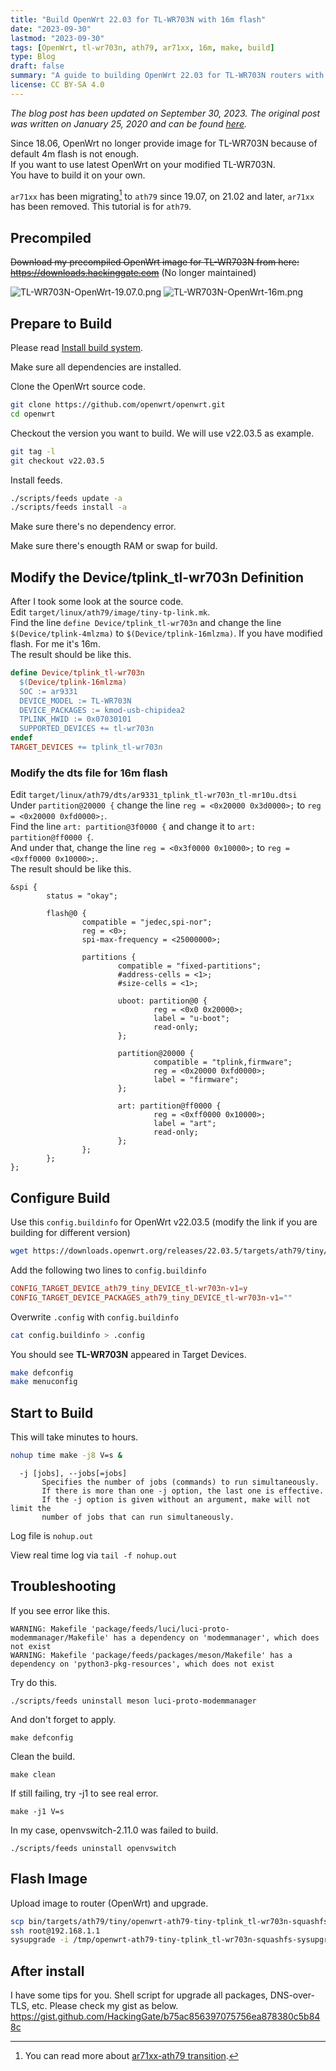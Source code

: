 ```yaml
---
title: "Build OpenWrt 22.03 for TL-WR703N with 16m flash"
date: "2023-09-30"
lastmod: "2023-09-30"
tags: [OpenWrt, tl-wr703n, ath79, ar71xx, 16m, make, build]
type: Blog
draft: false
summary: "A guide to building OpenWrt 22.03 for TL-WR703N routers with 16MB flash, including source code modifications, build configuration, and installation instructions."
license: CC BY-SA 4.0
---
```

*The blog post has been updated on September 30, 2023. The original post was written on January 25, 2020 and can be found [here](https://hackinggate.gitlab.io/2020/01/25/build-openwrt-19-07-for-tl-wr703n.html).*

Since 18.06, OpenWrt no longer provide image for TL-WR703N because of default 4m flash is not enough.  
If you want to use latest OpenWrt on your modified TL-WR703N.  
You have to build it on your own.  

`ar71xx` has been migrating[^1] to `ath79` since 19.07, on 21.02 and later, `ar71xx` has been removed. This tutorial is for `ath79`.

## Precompiled

~~Download my precompiled OpenWrt image for TL-WR703N from here:~~  
~~https://downloads.hackinggate.com~~ (No longer maintained)

![TL-WR703N-OpenWrt-19.07.0.png](/static/images/TL-WR703N-OpenWrt-19.07.0.webp)
![TL-WR703N-OpenWrt-16m.png](/static/images/TL-WR703N-OpenWrt-16m.webp)

## Prepare to Build

Please read [Install build system](https://openwrt.org/docs/guide-developer/build-system/install-buildsystem).

Make sure all dependencies are installed.

Clone the OpenWrt source code.

```bash
git clone https://github.com/openwrt/openwrt.git
cd openwrt
```

Checkout the version you want to build. We will use v22.03.5 as example.

```bash
git tag -l
git checkout v22.03.5
```

Install feeds.

```bash
./scripts/feeds update -a
./scripts/feeds install -a
```

Make sure there's no dependency error.

Make sure there's enougth RAM or swap for build.

## Modify the Device/tplink_tl-wr703n Definition

After I took some look at the source code.  
Edit `target/linux/ath79/image/tiny-tp-link.mk`.  
Find the line `define Device/tplink_tl-wr703n` and change the line `$(Device/tplink-4mlzma)` to `$(Device/tplink-16mlzma)`.
If you have modified flash. For me it's 16m.  
The result should be like this.

```target/linux/ath79/image/tiny-tp-link.mk
define Device/tplink_tl-wr703n
  $(Device/tplink-16mlzma)
  SOC := ar9331            
  DEVICE_MODEL := TL-WR703N                            
  DEVICE_PACKAGES := kmod-usb-chipidea2
  TPLINK_HWID := 0x07030101
  SUPPORTED_DEVICES += tl-wr703n     
endef
TARGET_DEVICES += tplink_tl-wr703n
```

### Modify the dts file for 16m flash

Edit `target/linux/ath79/dts/ar9331_tplink_tl-wr703n_tl-mr10u.dtsi`    
Under `partition@20000 {` change the line `reg = <0x20000 0x3d0000>;` to `reg = <0x20000 0xfd0000>;`.  
Find the line `art: partition@3f0000 {` and change it to `art: partition@ff0000 {`.  
And under that, change the line `reg = <0x3f0000 0x10000>;` to `reg = <0xff0000 0x10000>;`.  
The result should be like this.

```target/linux/ath79/dts/ar9331_tplink_tl-wr703n_tl-mr10u.dtsi
&spi {                  
        status = "okay";
                                             
        flash@0 {                            
                compatible = "jedec,spi-nor";  
                reg = <0>;                     
                spi-max-frequency = <25000000>;
                                                        
                partitions {                            
                        compatible = "fixed-partitions";
                        #address-cells = <1>;
                        #size-cells = <1>;  
                                                    
                        uboot: partition@0 {        
                                reg = <0x0 0x20000>;
                                label = "u-boot";
                                read-only;
                        };                                     
                                                               
                        partition@20000 {                      
                                compatible = "tplink,firmware";
                                reg = <0x20000 0xfd0000>;
                                label = "firmware";
                        };                               
                                                         
                        art: partition@ff0000 {          
                                reg = <0xff0000 0x10000>;
                                label = "art";
                                read-only;
                        };
                };
        };
};
```

## Configure Build

Use this `config.buildinfo` for OpenWrt v22.03.5 (modify the link if you are building for different version)

```bash
wget https://downloads.openwrt.org/releases/22.03.5/targets/ath79/tiny/config.buildinfo -O config.buildinfo
```

Add the following two lines to `config.buildinfo`

```conf
CONFIG_TARGET_DEVICE_ath79_tiny_DEVICE_tl-wr703n-v1=y
CONFIG_TARGET_DEVICE_PACKAGES_ath79_tiny_DEVICE_tl-wr703n-v1=""
```

Overwrite `.config` with `config.buildinfo`

```bash
cat config.buildinfo > .config
```

You should see **TL-WR703N** appeared in Target Devices.

```bash
make defconfig
make menuconfig
```

## Start to Build

This will take minutes to hours.

```bash
nohup time make -j8 V=s &
```

```
  -j [jobs], --jobs[=jobs]
       Specifies the number of jobs (commands) to run simultaneously.
       If there is more than one -j option, the last one is effective.
       If the -j option is given without an argument, make will not limit the
       number of jobs that can run simultaneously.
```

Log file is `nohup.out`

View real time log via `tail -f nohup.out`

## Troubleshooting

If you see error like this.

```
WARNING: Makefile 'package/feeds/luci/luci-proto-modemmanager/Makefile' has a dependency on 'modemmanager', which does not exist
WARNING: Makefile 'package/feeds/packages/meson/Makefile' has a dependency on 'python3-pkg-resources', which does not exist
```

Try do this.

```
./scripts/feeds uninstall meson luci-proto-modemmanager
```

And don't forget to apply.

```
make defconfig
```

Clean the build.

```
make clean
```

If still failing, try -j1 to see real error.

```
make -j1 V=s
```

In my case, openvswitch-2.11.0 was failed to build.

```
./scripts/feeds uninstall openvswitch
```

## Flash Image

Upload image to router (OpenWrt) and upgrade.

```bash
scp bin/targets/ath79/tiny/openwrt-ath79-tiny-tplink_tl-wr703n-squashfs-sysupgrade.bin root@192.168.1.1:/tmp/
ssh root@192.168.1.1
sysupgrade -i /tmp/openwrt-ath79-tiny-tplink_tl-wr703n-squashfs-sysupgrade.bin
```

## After install

I have some tips for you. Shell script for upgrade all packages, DNS-over-TLS, etc. Please check my gist as below.  
https://gist.github.com/HackingGate/b75ac856397075756ea878380c5b848c

[^1]: You can read more about [ar71xx-ath79 transition](https://openwrt.org/docs/techref/targets/ath79#ar71xx-ath79_transition).
